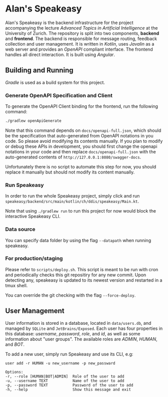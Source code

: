 # Alan's Speakeasy

Alan's Speakeasy is the backend infrastructure for the project accompanying the lecture *Advanced Topics in Artificial Intelligence* at the University of Zurich.
The repository is split into two components, **backend** and **frontend**. The backend is responsible for message routing, feedback collection and user management. It is written in *Kotlin*, uses *Javalin* as a web server and provides an *OpenAPI* compliant interface.
The frontend handles all direct interaction. It is built using *Angular*.


## Building and Running

*Gradle* is used as a build system for this project.

### Generate OpenAPI Specification and Client

To generate the OpenAPI Client binding for the frontend, run the following command:
```bash
./gradlew openApiGenerate
```

Note that this command depends on `docs/openapi-full.json`, which should be the specification that auto-generated from OpenAPI notations 
in you code. So please avoid modifying its contents manually. If you plan to modify or debug these APIs in development, 
you should first change the openapi notations in your code and then replace `docs/openapi-full.json` with the 
auto-generated contents of `http://127.0.0.1:8080/swagger-docs`. 

Unfortunately there is no script to automate this step for now, you should replace it manually 
but should not modify its content manually.

### Run Speakeasy

In order to run the whole Speakeasy project, simply click and run `speakeasy/backend/src/main/kotlin/ch/ddis/speakeasy/Main.kt`.

Note that using `./gradlew run` to run this project for now would block the interactive Speakeasy CLI. 

### Data source

You can specify data folder by using the flag `--datapath` when running speakeasy. 

### For production/staging 

Please refer to `scripts/deploy.sh`. This script is meant to be run with cron and periodically checks this git repositiry for any new commit. Upon detecting any, speakeasy is updated to its newest version and restarted in a tmux shell. 

You can override the git checking with the flag `--force-deploy`.


## User Management

User information is stored in a database, located in `data/users.db`, 
and managed by `SQLite` and `JetBrains/Exposed`. 
Each user has four properties in this database: *username*, *password*, *role*, and *id*, 
as well as some information about "user groups". The available roles are *ADMIN*, *HUMAN*, and *BOT*.

To add a new user, simply run Speakeasy and use its CLI, e.g:

`user add -r HUMAN -u new_username -p new_passward`
```agsl
Options:
-r, --role [HUMAN|BOT|ADMIN]  Role of the user to add
-u, --username TEXT           Name of the user to add
-p, --password TEXT           Password of the user to add
-h, --help                    Show this message and exit
```


